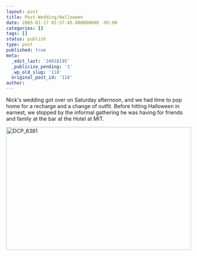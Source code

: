 ```yaml
---
layout: post
title: Post-Wedding/Halloween
date: 2005-01-17 01:57:45.000000000 -05:00
categories: []
tags: []
status: publish
type: post
published: true
meta:
  _edit_last: '24918195'
  _publicize_pending: '1'
  _wp_old_slug: '118'
  original_post_id: '118'
author: 
---
```

Nick's wedding got over on Saturday afternoon, and we had time to pop home for a recharge and a change of outfit.  Before hitting Halloween in earnest, we stopped by the informal gathering he was having for friends and family at the bar at the Hotel at MIT.

<a href="http://www.flickr.com/photos/matthewsim/sets/72157601842764794/" title="DCP_6381 by Matthew Simoneau, on Flickr"><img src="http://farm2.staticflickr.com/1243/1316900172_a5e6ddf210.jpg" width="500" height="333" alt="DCP_6381" /></a>
